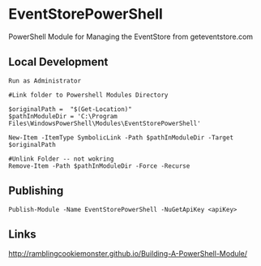 # EventStorePowerShell

PowerShell Module for Managing the EventStore from geteventstore.com

## Local Development

```
Run as Administrator

#Link folder to Powershell Modules Directory

$originalPath =  "$(Get-Location)"
$pathInModuleDir = 'C:\Program Files\WindowsPowerShell\Modules\EventStorePowerShell'

New-Item -ItemType SymbolicLink -Path $pathInModuleDir -Target $originalPath

#Unlink Folder -- not wokring
Remove-Item -Path $pathInModuleDir -Force -Recurse

```

## Publishing

```
Publish-Module -Name EventStorePowerShell -NuGetApiKey <apiKey>
```

## Links

http://ramblingcookiemonster.github.io/Building-A-PowerShell-Module/